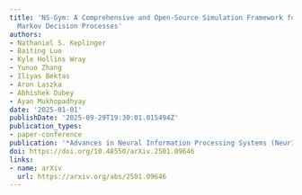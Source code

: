 ```yaml
---
title: 'NS-Gym: A Comprehensive and Open-Source Simulation Framework for Non-Stationary
  Markov Decision Processes'
authors:
- Nathaniel S. Keplinger
- Baiting Luo
- Kyle Hollins Wray
- Yunuo Zhang
- Iliyas Bektas
- Aron Laszka
- Abhishek Dubey
- Ayan Mukhopadhyay
date: '2025-01-01'
publishDate: '2025-09-29T19:30:01.015494Z'
publication_types:
- paper-conference
publication: '*Advances in Neural Information Processing Systems (NeurIPS)*'
doi: https://doi.org/10.48550/arXiv.2501.09646
links:
- name: arXiv
  url: https://arxiv.org/abs/2501.09646
---
```


